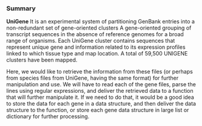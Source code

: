 ### Summary

**UniGene**
It is an experimental system of partitioning GenBank entries into a non-redundant set of gene-oriented clusters
A gene-oriented grouping of transcript sequences in the absence of reference genomes for a broad range of organisms.
Each UniGene cluster contains sequences that represent unique gene and information related to its expression 
profiles linked to which tissue type and map location.
A total of 59,500 UNIGENE clusters have been mapped.

Here, we would like to retrieve the information from these files (or perhaps from species files from UniGene, 
having the same format) for further manipulation and use. We will have to read each of the gene files, parse the 
lines using regular expressions, and deliver the retrieved data to a function that will further manipulate it. 
If we need to do that, it would be a good idea to store the data for each gene in a data structure, 
and then deliver the data structure to the function, or store each gene data structure in large list or dictionary for
further processing.


